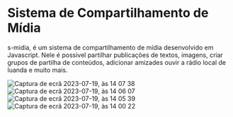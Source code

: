 # Sistema de Compartilhamento de Mídia
s-midia, é um sistema de compartilhamento de mídia desenvolvido em Javascript. 
Nele é possivel partilhar publicações de textos, imagens, criar grupos de partilha 
de conteúdos, adicionar amizades ouvir a rádio local de luanda e muito mais.

![Captura de ecrã 2023-07-19, às 14 07 38](https://github.com/Seratooo/s-midia/assets/72074975/0b2d314b-984e-4a56-af70-5afea1a69057)
![Captura de ecrã 2023-07-19, às 14 06 07](https://github.com/Seratooo/s-midia/assets/72074975/af155a19-4946-4a4b-8a17-f4956c438e3b)
![Captura de ecrã 2023-07-19, às 14 05 39](https://github.com/Seratooo/s-midia/assets/72074975/701cffd6-7539-4c3a-a416-ca651783fe04)
![Captura de ecrã 2023-07-19, às 14 00 22](https://github.com/Seratooo/s-midia/assets/72074975/40f0425a-f2a0-4302-bf17-80ef6730acd9)
